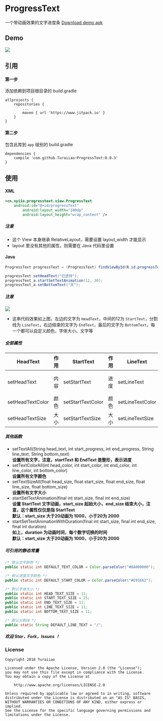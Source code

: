 # ProgressText
一个带动画效果的文字进度条    [Download demo apk](https://github.com/Turaiiao/ProgressText/blob/master/img/app-debug.apk?raw=true)

## Demo
![](https://github.com/Turaiiao/ProgressText/blob/master/img/1518011152249mz2.gif)

## 引用
#### 第一步
添加依赖到项目根目录的 build.gradle

```
allprojects {
	repositories {
		...
		maven { url 'https://www.jitpack.io' }
	}
}
```
#### 第二步
包含此库到 ``app`` 级别的 build.gradle

```
dependencies {
	compile 'com.github.Turaiiao:ProgressText:0.0.3'
}
```
## 使用
#### XML
```xml
<cn.xyiio.progresstext.view.ProgressText
	android:id="@+id/progressText"
        android:layout_width="180dp"
        android:layout_height="wrap_content" />
```
##### 注意
* 这个 View 本身继承 RelativeLayout，需要设置 layout_width 才能显示
* layout 里没有其他的属性，则需要在 Java 代码里设置

#### Java
```java
ProgressText progressText = (ProgressText) findViewById(R.id.progressText);

progressText.setHeadText("已坚持");
progressText_a.startSetTextAnimation(12, 30);
progressText_a.setBottomText("天");
```
##### 注意
![](https://github.com/Turaiiao/ProgressText/blob/master/img/IMG_20180207_215758.jpg)
* 这串代码效果如上图，左边的文字为 ``HeadText``，中间的12为 ``StartText``，分割线为 ``LineText``，右边结束的文字为 ``EndText``，最后的文字为 ``BottomText``，每一个都可以自定义颜色，字体大小。文字等

##### 全部属性
HeadText | 作用 | StartText | 作用 | LineText | 作用 | EndText | 作用 | BottomText | 作用
----|----|----|----|----|----|----|----|----|----
setHeadText | 内容 | setStartText | 进度 | setLineText | 分割线 | setEndText | 进度 | setBottomText | 内容
setHeadTextColor | 颜色 | setStartTextColor | 颜色 | setLineTextColor | 颜色 | setEndTextColor | 颜色 | setBottomTextColor | 颜色
setHeadTextSize | 大小 | setStartTextSize | 大小 | setLineTextSize | 大小 | setEndTextSize | 大小 | setBottomTextSize | 大小

##### 其他函数
* setTextAll(String head_text, int start_progress, int end_progress, String line_text, String bottom_text)  
**设置所有文字，注意，startText 和 EndText 是整形，表示进度**
* setTextColorAll(int head_color, int start_color, int end_color, int line_color, int bottom_color)  
**设置所有文字颜色**
* setTextSizeAll(float head_size, float start_size, float end_size, float line_size, float bottom_size)  
**设置所有文字大小**
* startSetTextAnimation(final int start_size, final int end_size)  
**设置 StartText 文字动画，start_size 起始大小，end_size 结束大小，注意，这个属性仅仅是指 StartText**  
**默认：start_size 大于20动画为 1000，小于20为 2000**
* startSetTextAnimationWithDuration(final int start_size, final int end_size, final int duration)  
**如上，duration 为动画时间，每个数字切换的时间**  
**默认：start_size 大于20动画为 1000，小于20为 2000**

##### 可引用的静态常量
```java
/* 默认文字颜色 */
public static int DEFAULT_TEXT_COLOR = Color.parseColor("#8A000000");

/* 默认进度文字颜色 */
public static int DEFAULT_START_COLOR = Color.parseColor("#E91E63");

/* 默认字体大小 */
public static int HEAD_TEXT_SIZE = 11;
public static int START_TEXT_SIZE = 25;
public static int END_TEXT_SIZE = 11;
public static int LINE_TEXT_SIZE = 11;
public static int BOTTOM_TEXT_SIZE = 11;

/* 默认分割线 */
public static String DEFAULT_LINE_TEXT = "/";
```
##### 欢迎 Star，Fork，Issues ！

### License
```
Copyright 2018 Turaiiao

Licensed under the Apache License, Version 2.0 (the "License");
you may not use this file except in compliance with the License.
You may obtain a copy of the License at

    http://www.apache.org/licenses/LICENSE-2.0

Unless required by applicable law or agreed to in writing, software
distributed under the License is distributed on an "AS IS" BASIS,
WITHOUT WARRANTIES OR CONDITIONS OF ANY KIND, either express or implied.
See the License for the specific language governing permissions and
limitations under the License.
```
